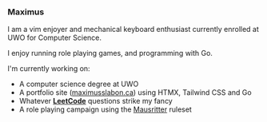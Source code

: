 ### Maximus

I am a vim enjoyer and mechanical keyboard enthusiast currently enrolled at UWO for Computer Science.

I enjoy running role playing games, and programming with Go. 

I'm currently working on:
- A computer science degree at UWO
- A portfolio site ([maximusslabon.ca](https://maximusslabon.ca)) using HTMX, Tailwind CSS and Go
- Whatever **[LeetCode](https://leetcode.com/KupaJablek/)** questions strike my fancy
- A role playing campaign using the [Mausritter](https://mausritter.com/) ruleset 
